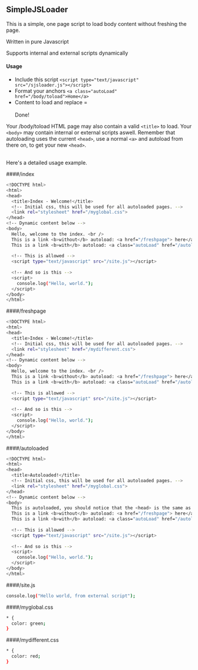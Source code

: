 SimpleJSLoader
-------------------

This is a simple, one page script to load body content without freshing the page.

Written in pure Javascript

Supports internal and external scripts dynamically 

#### Usage
- Include this script `<script type="text/javascript" src="/sjsloader.js"></script>`
- Format your anchors `<a class="autoLoad" href="/body/toload">Home</a>`
- Content to load and replace = <body>
<br /><br />
Done!

Your /body/toload HTML page may also contain a valid `<title>` to load.
Your `<body>` may contain internal or external scripts aswell.
Remember that autoloading uses the current `<head>`, use a normal `<a>` and autoload from there on, to get your new `<head>`.
<br /><br />

Here's a detailed usage example.

####/index
```sh
<!DOCTYPE html>
<html>
<head>
  <title>Index - Welcome!</title>
  <!-- Initial css, this will be used for all autoloaded pages. -->
  <link rel="stylesheet" href="/myglobal.css">
</head>
<!-- Dynamic content below -->
<body>
  Hello, welcome to the index. <br />
  This is a link <b>without</b> autoload: <a href="/freshpage"> here</a><br/>
  This is a link <b>with</b> autoload: <a class="autoLoad" href="/autoloaded"> here</a>
  
  <!-- This is allowed -->
  <script type="text/javascript" src="/site.js"></script>
  
  <!-- And so is this -->
  <script>
    console.log("Hello, world.");
  </script>
</body>
</html>
```

####/freshpage
```sh
<!DOCTYPE html>
<html>
<head>
  <title>Index - Welcome!</title>
  <!-- Initial css, this will be used for all autoloaded pages. -->
  <link rel="stylesheet" href="/mydifferent.css">
</head>
<!-- Dynamic content below -->
<body>
  Hello, welcome to the index. <br />
  This is a link <b>without</b> autoload: <a href="/freshpage"> here</a><br/>
  This is a link <b>with</b> autoload: <a class="autoLoad" href="/autoloaded"> here</a>
  
  <!-- This is allowed -->
  <script type="text/javascript" src="/site.js"></script>
  
  <!-- And so is this -->
  <script>
    console.log("Hello, world.");
  </script>
</body>
</html>
```

####/autoloaded
```sh
<!DOCTYPE html>
<html>
<head>
  <title>Autoloaded!</title>
  <!-- Initial css, this will be used for all autoloaded pages. -->
  <link rel="stylesheet" href="/myglobal.css">
</head>
<!-- Dynamic content below -->
<body>
  This is autoloaded, you should notice that the <head> is the same as the page that requested this.<br />
  This is a link <b>without</b> autoload: <a href="/freshpage"> here</a><br/>
  This is a link <b>with</b> autoload: <a class="autoLoad" href="/autoloaded"> here</a>
  
  <!-- This is allowed -->
  <script type="text/javascript" src="/site.js"></script>
  
  <!-- And so is this -->
  <script>
    console.log("Hello, world.");
  </script>
</body>
</html>
```

####/site.js
```sh
console.log("Hello world, from external script");
```

####/myglobal.css
```sh
* {
  color: green;
}
```

####/mydifferent.css
```sh
* {
  color: red;
}
```
